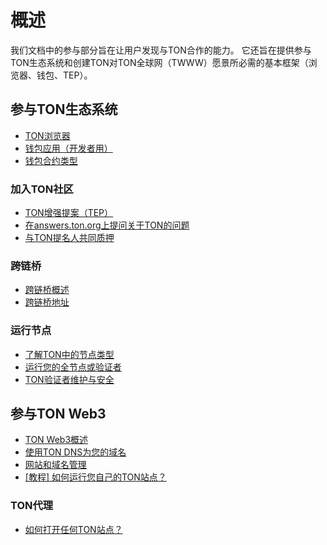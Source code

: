 # 概述

我们文档中的参与部分旨在让用户发现与TON合作的能力。
它还旨在提供参与TON生态系统和创建TON对TON全球网（TWWW）愿景所必需的基本框架（浏览器、钱包、TEP）。

## 参与TON生态系统

- [TON浏览器](/participate/explorers)
- [钱包应用（开发者用）](/participate/wallets/apps)
- [钱包合约类型](/participate/wallets/contracts)

### 加入TON社区

- [TON增强提案（TEP）](https://github.com/ton-blockchain/TEPs)
- [在answers.ton.org上提问关于TON的问题](https://answers.ton.org/)
- [与TON提名人共同质押](/participate/network-maintenance/nominators)

### 跨链桥

- [跨链桥概述](/participate/crosschain/overview)
- [跨链桥地址](/participate/crosschain/bridge-addresses)

### 运行节点

- [了解TON中的节点类型](/participate/nodes/node-types)
- [运行您的全节点或验证者](/participate/run-nodes/full-node)
- [TON验证者维护与安全](/participate/nodes/node-maintenance-and-security)

## 参与TON Web3

- [TON Web3概述](/participate/web3/overview)
- [使用TON DNS为您的域名](/participate/web3/dns)
- [网站和域名管理](/participate/web3/site-management)
- [\[教程\] 如何运行您自己的TON站点？](/develop/dapps/tutorials/how-to-run-ton-site)

### TON代理

- [如何打开任何TON站点？](/participate/web3/how-to-open-any-ton-site)
